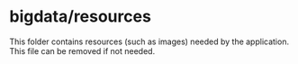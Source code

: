 # bigdata/resources

This folder contains resources (such as images) needed by the application. This file can
be removed if not needed.
